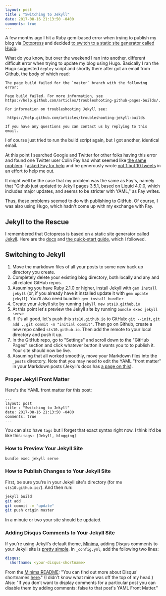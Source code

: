 ```yaml
---
layout: post
title : "Switching to Jekyll"
date: 2017-08-16 21:13:50 -0400
comments: true
---
```


A few months ago I hit a Ruby gem-based error when trying to publish my blog via [Octopress](https://github.com/octopress/octopress) and decided [to switch to a static site generator called Hugo](https://sts10.github.io/2017/03/30/moving-to-hugo.html).

What do you know, but over the weekend I ran into another, different difficult error when trying to update my blog using Hugo. Basically I ran the Hugo suggested `deploy` script and shortly there after got an email from Github, the body of which read:

```text
The page build failed for the `master` branch with the following error:

Page build failed. For more information, see https://help.github.com/articles/troubleshooting-github-pages-builds/.

For information on troubleshooting Jekyll see:

 https://help.github.com/articles/troubleshooting-jekyll-builds

If you have any questions you can contact us by replying to this email.
```
 
I of course just tried to run the build script again, but I got another, identical email. 

At this point I searched Google and Twitter for other folks having this error and found one Twitter user Colin Fay had what seemed like [the same problem](https://twitter.com/_ColinFay/status/895919932663365632). I [asked Fay for help](https://twitter.com/sts10/status/896588082878844928) and he generously wrote [not 1 but 10 tweets](https://twitter.com/_ColinFay/status/896643268779421697) in an effort to help me out. 

It might well be the case that my problem was the same as Fay's, namely that "Github just updated to Jekyll pages 3.5.1, based on Liquid 4.0.0, which includes major updates, and seems to be stricter with YAML," as Fay writes. 

Thus, these problems seemed to do with publishing to GitHub. Of course, I was also using Hugo, which hadn't come up with my exchange with Fay.

## Jekyll to the Rescue

I remembered that Octopress is based on a static site generator called [Jekyll](https://jekyllrb.com/). Here are the [docs](https://jekyllrb.com/docs/home/) and [the quick-start guide](https://jekyllrb.com/docs/quickstart/), which I followed.

## Switching to Jekyll

1. Move the markdown files of all your posts to some new back up directory you create.
2. Completely delete your existing blog directory, both locally and any and all related GitHub repos. 
3. Assuming you have Ruby 2.1.0 or higher, install Jekyll with `gem install jekyll` (or, if you already have it installed update it with `gem update jekyll`). You'll also need bundler: `gem install bundler`
4. Create your Jekyll site by running `jekyll new sts10.github.io`
5. At this point let's preview the Jekyll site by running `bundle exec jekyll serve`
6. If it's all good, let's push this `sts10.github.io` to GitHub: `git --init`, `git add .`, `git commit -m "initial commit"`. Then go on Github, create a new repo called `sts10.github.io`. Then add the remote to your local directory and push it up.
7. In the GitHub repo, go to "Settings" and scroll down to the "GitHub Pages" section and click whatever button it wants you to to publish it. Your site should now be live.
8. Assuming that all worked smoothly, move your Markdown files into the `_posts` directory. Note that you may need to edit the YAML "front matter" in your Markdown posts (Jekyll's docs has [a page on this](https://jekyllrb.com/docs/frontmatter/)).

### Proper Jekyll Front Matter

Here's the YAML front matter for this post:

```text
---
layout: post
title : "Switching to Jekyll"
date: 2017-08-16 21:13:50 -0400
comments: true
---
```

You can also have `tags` but I forget that exact syntax right now. I think it'd be like this: `tags: [Jekyll, blogging]`

### How to Preview Your Jekyll Site

`bundle exec jekyll serve`

### How to Publish Changes to Your Jekyll Site

First, be sure you're in your Jekyll site's directory (for me `sts10.github.io/`). And then run:

```bash
jekyll build
git add .
git commit -m "update"
git push origin master
```

In a minute or two your site should be updated.

### Adding Disqus Comments to Your Jekyll Site

If you're using Jekyll's default theme, [Minima](https://github.com/jekyll/minima), adding Disqus comments to your Jekyll site is [pretty simple](https://github.com/jekyll/minima#enabling-comments-via-disqus). In `_config.yml`, add the following two lines:

```yaml
disqus: 
  shortname: <your-disqus-shortname>
```

From the [Minima README](https://github.com/jekyll/minima#enabling-comments-via-disqus): "You can find out more about Disqus' shortnames [here](https://help.disqus.com/customer/portal/articles/466208)." (I didn't know what mine was off the top of my head.) Also: "If you don't want to display comments for a particular post you can disable them by adding comments: false to that post's YAML Front Matter."
